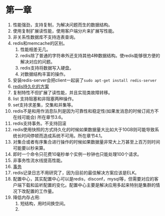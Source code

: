 # 第一章     
1. 性能强劲，支持复制，为解决问题而生的数据结构。      
1. 使用复制扩展读性能，使用客户端分片来扩展写性能。    
1. 非关系性数据库不支持连表查询。      
1. redis和memcache的区别。    
    1. 性能相差无几。     
    1. redis除了普通的字符串外还支持其他4种数据结构。使redis能够很方便的解决对应的问题。           
    1. redis支持将数据写入硬盘。     
    1. 对数据结构丰富的操作。   
1. 安装redis-server会把client一起装了`sudo apt-get install redis-server`       
1. [redis持久化的方案](https://www.jianshu.com/p/c7337b4eb791)       
1. 复制特性不但扩展了读性能，并且实现类故障转移。         
1. list 支持阻塞和非阻塞两种操作。      
1. set支持求差集，交集和并集等。      
1. redis不是和用作消息队列是因为可靠性和稳定性(如果发消息的时候订阅方不在线可能会) 所在章节3.6。     
1. redis支持事务。不支持回滚     
1. redis使用快照的方式持久化的时候如果数据量大比如大于10GB则可能导致系统长时间停顿而造成系统不可用。所在章节4.1。   
1. 对集合或者有序集合进行操作的时候如果数据量非常大上万甚至上百万则时间可能要以秒来算。     
1. 即时一个命令只花费10毫秒单个实例一秒钟也只能处理100个请求。    
1. 非事务性流水线提高性能。     
1. [事务](https://blog.csdn.net/lambert310/article/details/77199873)     
1. redis记录日志不用研究了，因为目前的最佳解决方案应该是ELK。     
1. 配置中心，其实配置中心可以是redis，disconf，mysql等，但需要对应的客户端下载和监听配置的变化。配置中心主要是解决应用多起来特别是集群的情况下改配置的工作量。     
1. 降低内存占用:
    1. 短结构，用时间换空间。     
    1. 
